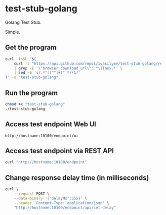 # test-stub-golang
Golang Test Stub.

Simple.

## Get the program

```bash
curl -fsSL "$(
    curl -s "https://api.github.com/repos/ivasilyev/test-stub-golang/releases/latest" \
    | grep -E '\"browser_download_url\":.*\linux.*' \
    | sed -E 's/.*"([^"]+)".*/\1/' 
)" -o "test-stub-golang"
```

## Run the program

```bash
chmod +x "test-stub-golang"
./test-stub-golang
```

## Access test endpoint Web UI

```text
http://hostname:10100/endpoint/ui
```

## Access test endpoint via REST API

```bash
curl "http://hostname:10100/endpoint"
```

## Change response delay time (in milliseconds)

```bash
curl \
    --request POST \
    --data-binary '{"delayMs":555}' \
    --header 'Content-Type: application/json' \
    "http://hostname:10100/endpoint/api/set-delay"
```
